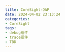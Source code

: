 ```yaml
---
title: CoreSight-DAP
date: 2024-04-02 23:13:24
categories:
- CoreSight
tags:
- debug组件
- trace组件
- TBD
---
```


